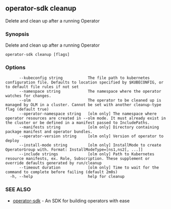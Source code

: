 ## operator-sdk cleanup

Delete and clean up after a running Operator

### Synopsis

Delete and clean up after a running Operator

```
operator-sdk cleanup [flags]
```

### Options

```
      --kubeconfig string           The file path to kubernetes configuration file. Defaults to location specified by $KUBECONFIG, or to default file rules if not set
      --namespace string            The namespace where the operator watches for changes.
      --olm                         The operator to be cleaned up is managed by OLM in a cluster. Cannot be set with another cleanup-type flag (default true)
      --operator-namespace string   [olm only] The namespace where operator resources are created in --olm mode. It must already exist in the cluster or be defined in a manifest passed to IncludePaths.
      --manifests string            [olm only] Directory containing package manifest and operator bundles.
      --operator-version string     [olm only] Version of operator to deploy
      --install-mode string         [olm only] InstallMode to create OperatorGroup with. Format: InstallModeType=[ns1,ns2[, ...]]
      --include strings             [olm only] Path to Kubernetes resource manifests, ex. Role, Subscription. These supplement or override defaults generated by run/cleanup
      --timeout duration            [olm only] Time to wait for the command to complete before failing (default 2m0s)
  -h, --help                        help for cleanup
```

### SEE ALSO

* [operator-sdk](operator-sdk.md)	 - An SDK for building operators with ease

